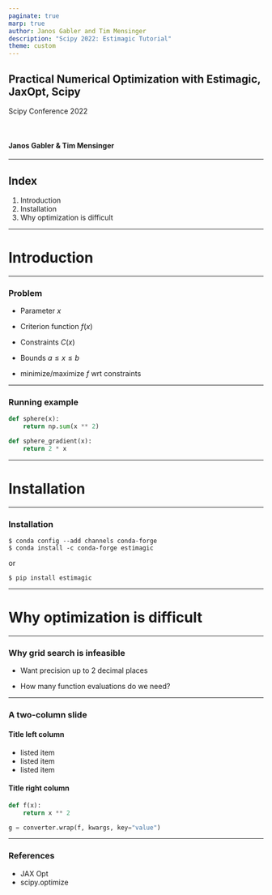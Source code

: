 ```yaml
---
paginate: true
marp: true
author: Janos Gabler and Tim Mensinger
description: "Scipy 2022: Estimagic Tutorial"
theme: custom
---
```


<!-- ===================================================================================
# TITLE PAGE
==================================================================================== -->

<!-- _footer: IZA and IFS, University of Bonn -->
<!-- paginate: false -->
## Practical Numerical Optimization with Estimagic, JaxOpt, Scipy

Scipy Conference 2022

<br/>

#### Janos Gabler & Tim Mensinger

---

<!-- ===================================================================================
# INDEX
==================================================================================== -->

<!-- paginate: true -->
## Index

1. Introduction
2. Installation
3. Why optimization is difficult

---

<!-- ===================================================================================
# INTRODUCTION
==================================================================================== -->

<!-- paginate: false -->
<!-- _class: lead -->
# Introduction

---

### Problem

- Parameter $x$
- Criterion function $f(x)$
- Constraints $C(x)$
- Bounds $a \leq x \leq b$

- minimize/maximize $f$ wrt constraints


---

### Running example

```python
def sphere(x):
    return np.sum(x ** 2)

def sphere_gradient(x):
    return 2 * x
```

---

<!-- ===================================================================================
# INSTALLATION
==================================================================================== -->

<!-- paginate: false -->
<!-- _class: lead -->
# Installation

---
<!-- paginate: true -->
### Installation

```console
$ conda config --add channels conda-forge
$ conda install -c conda-forge estimagic
```
or
```console
$ pip install estimagic
```

---

<!-- ===================================================================================
# WHY OPTIMIZATION IS DIFFICULT
==================================================================================== -->

<!-- paginate: false -->
<!-- _class: lead -->
# Why optimization is difficult

---
<!-- paginate: true -->

### Why grid search is infeasible

- Want precision up to 2 decimal places

- How many function evaluations do we need?

---
### A two-column slide
<!-- _class: split -->

<div class=leftcol>

#### Title left column
- listed item
- listed item
- listed item

</div>

<div class=rightcol>

#### Title right column

```python
def f(x):
    return x ** 2

g = converter.wrap(f, kwargs, key="value")
```

</div>

---

<!-- ===================================================================================
# REFERENCES
==================================================================================== -->

### References

- JAX Opt
- scipy.optimize
